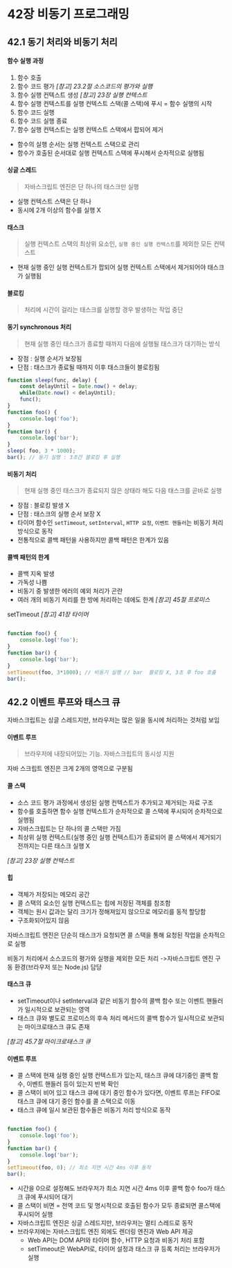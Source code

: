 # 42장 비동기 프로그래밍

## 42.1  동기 처리와 비동기 처리

#### 함수 실행 과정
1. 함수 호출
2. 함수 코드 평가 _[참고] 23.2절 소스코드의 평가와 실행_
3. 함수 실행 컨텍스트 생성 _[참고] 23장 실행 컨텍스트_
4. 함수 실행 컨텍스트를 실행 컨텍스트 스택(콜 스택)에 푸시 =  함수 실행의 시작
5. 함수 코드 실행
6. 함수 코드 실행 종료
7.  함수 실행 컨텍스트는 실행 컨텍스트 스택에서 팝되어 제거 

- 함수의 실행 순서는 실행 컨텍스트 스택으로 관리
- 함수가 호출된 순서대로 실행 컨텍스트 스택에 푸시해서 순차적으로 실행됨

#### 싱글 스레드
>  자바스크립트 엔진은 단 하나의 태스크만 실행
- 실행 컨텍스트 스택은 단 하나
- 동시에 2개 이상의 함수를 실행 X

#### 태스크
> 실행 컨텍스트 스택의 최상위 요소인, `실행 중인 실행 컨텍스트`를 제외한 모든 컨텍스트
- 현재 실행 중인 실행 컨텍스트가 팝되어 실행 컨텍스트 스택에서 제거되어야 태스크가 실행됨

#### 블로킹
> 처리에 시간이 걸리는 태스크를 실행할 경우 발생하는 작업 중단

#### 동기 synchronous 처리
> 현재 실행 중인 태스크가 종료할 때까지 다음에 실행될 태스크가 대기하는 방식
- 장점 : 실행 순서가 보장됨
- 단점 : 태스크가 종료될 때까지 이후 태스크들이 블로킹됨
```js
function sleep(func, delay) {
	const delayUntil = Date.now() + delay;
	while(Date.now() < delayUntil);
	func();
}
function foo() {
	console.log('foo');
}
function bar() {
	console.log('bar');
}
sleep( foo, 3 * 1000);
bar(); // 동기 실행 : 3초간 블로킹 후 실행
```
#### 비동기 처리
> 현재 실행 중인 태스크가 종료되지 않은 상태라 해도 다음 태스크를 곧바로 실행
- 장점 : 블로킹 발생 X
- 단점 : 태스크의 실행 순서 보장 X
- 타이머 함수인 `setTimeout`, `setInterval`, `HTTP 요청`, `이벤트 핸들러`는 비동기 처리 방식으로 동작
- 전통적으로 콜백 패턴을 사용하지만 콜백 패턴은 한계가 있음

#### 콜백 패턴의 한계
- 콜백 지옥 발생
- 가독성 나쁨
- 비동기 중 발생한 에러의 예외 처리가 곤란
- 여러 개의 비동기 처리를 한 방에 처리하는 데에도 한계
_[참고] 45절 프로미스_

setTimeout _[참고] 41장 타이머_
```js

function foo() {
	console.log('foo');
}
function bar() {
	console.log('bar');
}
setTimeout(foo, 3*1000); // 비동기 실행 // bar  블로킹 X, 3초 후 foo 호출
bar();
```
## 42.2 이벤트 루프와 태스크 큐
자바스크립트는 싱글 스레드지만, 브라우저는 많은 일을 동시에 처리하는 것처럼 보임

#### 이벤트 루프
> 브라우저에 내장되어있는 기능. 자바스크립트의 동시성 지원

자바 스크립트 엔진은 크게 2개의 영역으로 구분됨
#### 콜 스택
- 소스 코드 평가 과정에서 생성된 실행 컨텍스트가 추가되고 제거되는 자료 구조
- 함수를 호출하면 함수 실행 컨텍스트가 순차적으로 콜 스택에 푸시되어 순차적으로 실행됨
- 자바스크립트는 단 하나의 콜 스택만 가짐
- 최상위 실행 컨텍스트(실행 중인 실행 컨텍스트)가 종료되어 콜 스택에서 제거되기 전까지는 다른 태스크 실행 X
  
_[참고] 23장 실행 컨텍스트_

#### 힙
- 객체가 저장되는 메모리 공간
- 콜 스택의 요소인 실행 컨텍스트는 힙에 저장된 객체를 참조함
- 객체는 원시 값과는 달리 크기가 정해져있지 않으므로 메모리를 동적 할당함
- 구조화되어있지 않음

자바스크립트 엔진은 단순히 태스크가 요청되면 콜 스택을 통해 요청된 작업을 순차적으로 실행

비동기 처리에서 소스코드의 평가와 실행을 제외한 모든 처리 ->자바스크립트 엔진 구동 환경(브라우저 또는  Node.js) 담당

####  태스크 큐
- setTimeout이나 setInterval과 같은 비동기 함수의 콜백 함수 또는 이벤트 핸들러가 일시적으로 보관되는 영역
- 태스크 큐와 별도로 프로미스의 후속  처리 메서드의 콜백 함수가 일시적으로 보관되는 마이크로태스크 큐도 존재
  
_[참고] 45.7절 마이크로태스크 큐_

#### 이벤트 루프
- 콜 스택에 현재 실행 중인 실행 컨텍스트가 있는지, 태스크 큐에 대기중인 콜백 함수, 이벤트 핸들러 등이 있는지 반복 확인
- 콜 스택이 비어 있고 태스크 큐에 대기 중인 함수가 있다면, 이벤트 루프는 FIFO로 태스크 큐에 대기 중인 함수를 콜 스택으로 이동
- 태스크 큐에 일시 보관된 함수들은 비동기 처리 방식으로 동작


```js

function foo() {
	console.log('foo');
}
function bar() {
	console.log('bar');
}
setTimeout(foo, 0); // 최소 지연 시간 4ms 이후 동작
bar();
```
- 시간을 0으로 설정해도 브라우저가 최소 지연 시간 4ms 이후 콜백 함수 foo가 태스크 큐에 푸시되어 대기
- 콜 스택이 비면 = 전역 코드 및 명시적으로 호출된 함수가 모두 종료되면 콜스택에 푸시되어 실행
- 자바스크립트 엔진은 싱글 스레드지만, 브라우저는 멀티 스레드로 동작
- 브라우저에는 자바스크립트 엔진 외에도 렌더링 엔진과 Web API 제공
	 - Web API는 DOM API와 타이머 함수, HTTP 요청과 비동기 처리 포함
	 - setTimeout은 WebAPI로, 타이머 설정과 태스크 큐 등록 처리는 브라우저가 실행
